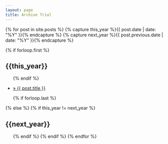 ```yaml
---
layout: page
title: Archive Trial
---
```


{% for post in site.posts  %}
  {% capture this_year %}{{ post.date | date: "%Y" }}{% endcapture %}
  {% capture next_year %}{{ post.previous.date | date: "%Y" }}{% endcapture %}

  {% if forloop.first %}
    <h2 id="{{ this_year }}-ref">{{this_year}}</h2>
    <ul>
  {% endif %}

  <li><a href="{{ site.baseurl }}{{ post.url }}"> &raquo; {{ post.title }}</a></li>

{% if forloop.last %}
</ul>
{% else %}
{% if this_year != next_year %}
</ul>
<h2 id="{{ next_year }}-ref">{{next_year}}</h2>
<ul>
{% endif %}
{% endif %}
{% endfor %}
